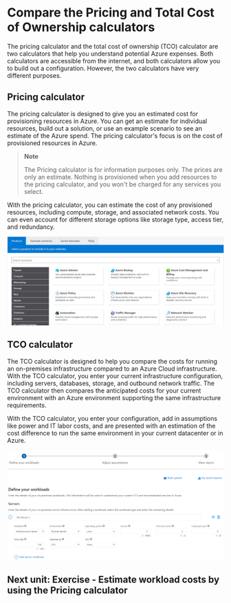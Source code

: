 # **Compare the Pricing and Total Cost of Ownership calculators**

The pricing calculator and the total cost of ownership (TCO) calculator are two calculators that help you understand potential Azure expenses. Both calculators are accessible from the internet, and both calculators allow you to build out a configuration. However, the two calculators have very different purposes.

## **Pricing calculator**

The pricing calculator is designed to give you an estimated cost for provisioning resources in Azure. You can get an estimate for individual resources, build out a solution, or use an example scenario to see an estimate of the Azure spend. The pricing calculator's focus is on the cost of provisioned resources in Azure.

> **Note**
>
> The Pricing calculator is for information purposes only. The prices are only an estimate. Nothing is provisioned when you add resources to the pricing calculator, and you won't be charged for any services you select.

With the pricing calculator, you can estimate the cost of any provisioned resources, including compute, storage, and associated network costs. You can even account for different storage options like storage type, access tier, and redundancy.

![alt text](./Images/image-2.png)

## **TCO calculator**

The TCO calculator is designed to help you compare the costs for running an on-premises infrastructure compared to an Azure Cloud infrastructure. With the TCO calculator, you enter your current infrastructure configuration, including servers, databases, storage, and outbound network traffic. The TCO calculator then compares the anticipated costs for your current environment with an Azure environment supporting the same infrastructure requirements.

With the TCO calculator, you enter your configuration, add in assumptions like power and IT labor costs, and are presented with an estimation of the cost difference to run the same environment in your current datacenter or in Azure.

![alt text](./Images/image-3.png)

## **Next unit: Exercise - Estimate workload costs by using the Pricing calculator**

